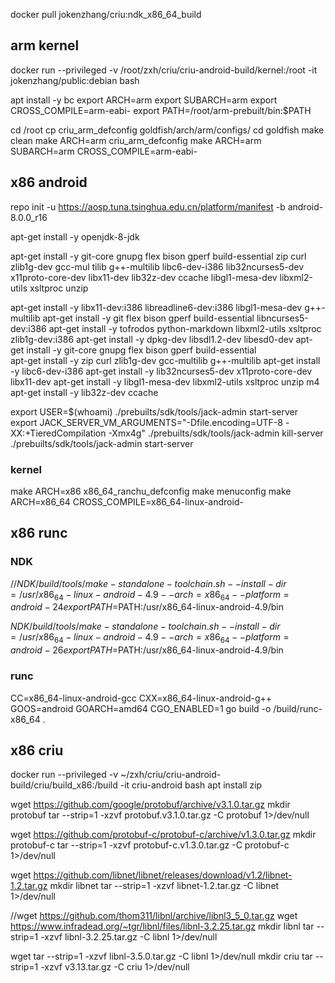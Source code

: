 
 docker pull jokenzhang/criu:ndk_x86_64_build

## arm kernel

docker run --privileged -v /root/zxh/criu/criu-android-build/kernel:/root  -it jokenzhang/public:debian bash

apt install -y bc
export ARCH=arm
export SUBARCH=arm
export CROSS_COMPILE=arm-eabi-
export PATH=/root/arm-prebuilt/bin:$PATH

cd /root
cp criu_arm_defconfig goldfish/arch/arm/configs/
cd goldfish
make clean
make ARCH=arm  criu_arm_defconfig
make ARCH=arm SUBARCH=arm  CROSS_COMPILE=arm-eabi-

## x86 android

repo init -u https://aosp.tuna.tsinghua.edu.cn/platform/manifest -b android-8.0.0_r16

apt-get install -y openjdk-8-jdk

apt-get install -y  git-core gnupg flex bison gperf build-essential zip curl zlib1g-dev gcc-mul tilib g++-multilib libc6-dev-i386 lib32ncurses5-dev x11proto-core-dev libx11-dev lib32z-dev ccache libgl1-mesa-dev libxml2-utils xsltproc unzip

apt-get install -y libx11-dev:i386 libreadline6-dev:i386 libgl1-mesa-dev g++-multilib 
apt-get install -y git flex bison gperf build-essential libncurses5-dev:i386 
apt-get install -y tofrodos python-markdown libxml2-utils xsltproc zlib1g-dev:i386 
apt-get install -y dpkg-dev libsdl1.2-dev libesd0-dev
apt-get install -y git-core gnupg flex bison gperf build-essential  
apt-get install -y zip curl zlib1g-dev gcc-multilib g++-multilib 
apt-get install -y libc6-dev-i386 
apt-get install -y lib32ncurses5-dev x11proto-core-dev libx11-dev 
apt-get install -y libgl1-mesa-dev libxml2-utils xsltproc unzip m4
apt-get install -y lib32z-dev ccache

export USER=$(whoami)
./prebuilts/sdk/tools/jack-admin start-server
export JACK_SERVER_VM_ARGUMENTS="-Dfile.encoding=UTF-8 -XX:+TieredCompilation -Xmx4g"
./prebuilts/sdk/tools/jack-admin kill-server
./prebuilts/sdk/tools/jack-admin start-server


### kernel

make ARCH=x86  x86_64_ranchu_defconfig
make menuconfig
make ARCH=x86_64 CROSS_COMPILE=x86_64-linux-android-


## x86 runc

### NDK

//$NDK/build/tools/make-standalone-toolchain.sh --install-dir=/usr/x86_64-linux-android-4.9  --arch=x86_64 --platform=android-24
export PATH=$PATH:/usr/x86_64-linux-android-4.9/bin


$NDK/build/tools/make-standalone-toolchain.sh --install-dir=/usr/x86_64-linux-android-4.9  --arch=x86_64 --platform=android-26
export PATH=$PATH:/usr/x86_64-linux-android-4.9/bin


### runc

CC=x86_64-linux-android-gcc  CXX=x86_64-linux-android-g++  GOOS=android GOARCH=amd64 CGO_ENABLED=1  go build   -o /build/runc-x86_64 .

## x86 criu

docker run --privileged -v ~/zxh/criu/criu-android-build/criu/build_x86:/build -it criu-android bash
apt install zip


wget https://github.com/google/protobuf/archive/v3.1.0.tar.gz
mkdir protobuf
tar --strip=1 -xzvf protobuf.v3.1.0.tar.gz -C protobuf  1>/dev/null

wget https://github.com/protobuf-c/protobuf-c/archive/v1.3.0.tar.gz
mkdir protobuf-c
tar --strip=1 -xzvf protobuf-c.v1.3.0.tar.gz -C protobuf-c  1>/dev/null

wget https://github.com/libnet/libnet/releases/download/v1.2/libnet-1.2.tar.gz
mkdir libnet
tar --strip=1 -xzvf libnet-1.2.tar.gz -C libnet 1>/dev/null

//wget https://github.com/thom311/libnl/archive/libnl3_5_0.tar.gz
wget https://www.infradead.org/~tgr/libnl/files/libnl-3.2.25.tar.gz
mkdir libnl
tar --strip=1 -xzvf libnl-3.2.25.tar.gz -C libnl 1>/dev/null

wget tar --strip=1 -xzvf libnl-3.5.0.tar.gz -C libnl 1>/dev/null
mkdir criu
tar --strip=1 -xzvf v3.13.tar.gz -C criu 1>/dev/null

